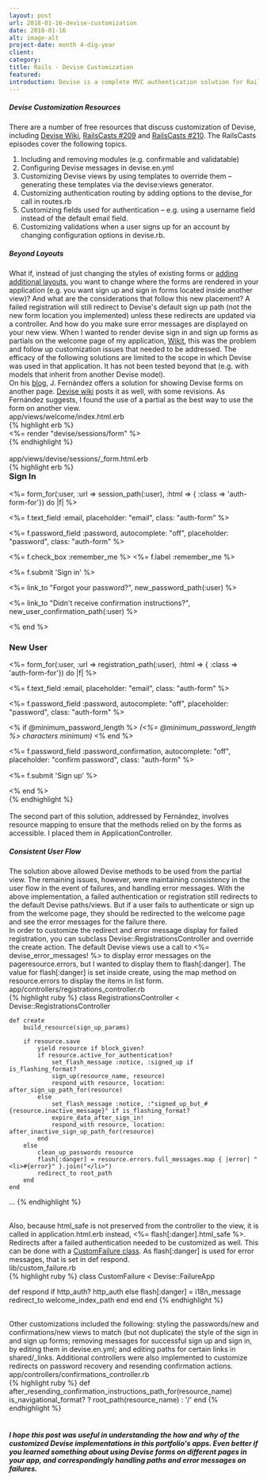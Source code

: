 ```yaml
---
layout: post
url: 2018-01-16-devise-customization
date: 2018-01-16
alt: image-alt
project-date: month 4-dig-year
client: 
category: 
title: Rails - Devise Customization 
featured: 
introduction: Devise is a complete MVC authentication solution for Rails. It can be used in lieu of building authentication from scratch. This post is an overview of Devise customization solutions that were used in <a href="/wikit" target="_blank">Wikit</a>. Some of the customizations below were also used in <a href="/libertyhawk" target="_blank">Liberty Hawk</a>, but the discussion and code snippets pertain to <a href="/wikit" target="_blank">Wikit</a>.
---
```


<h5>Devise Customization Resources</h5>
<div class="page-content-text">
There are a number of free resources that discuss customization of Devise, including <a href="https://github.com/plataformatec/devise/wiki" target="_blank">Devise Wiki</a>, <a href="http://railscasts.com/episodes/209-devise-revised?autoplay=true" target="_blank">RailsCasts #209</a> and <a href="http://railscasts.com/episodes/210-customizing-devise" target="_blank">RailsCasts #210</a>. The RailsCasts episodes cover the following topics.
<p>
<ol class="ol-blog">
<li><span class="li-col">Including and removing modules (e.g. confirmable and validatable)</span></li>
<li><span class="li-col">Configuring Devise messages in devise.en.yml</span></li> 
<li><span class="li-col">Customizing Devise views by using templates to override them – generating these templates via the devise:views generator.</span></li>
<li><span class="li-col">Customizing authentication routing by adding options to the devise_for call in routes.rb</span></li> 
<li><span class="li-col">Customizing fields used for authentication – e.g. using a username field instead of the default email field.</span></li>
<li><span class="li-col">Customizing validations when a user signs up for an account by changing configuration options in devise.rb.</span></li> 
</ol>
</p>
</div>

<h5>Beyond Layouts</h5>
<div class="page-content-text">
What if, instead of just changing the styles of existing forms or <a href="https://github.com/plataformatec/devise/wiki/How-To:-Create-custom-layouts" target="_blank">adding additional layouts</a>, you want to change where the forms are rendered in your application (e.g. you want sign up and sign in forms located inside another view)? And what are the considerations that follow this new placement? A failed registration will still redirect to Devise's default sign up path (not the new form location you implemented) unless these redirects are updated via a controller. And how do you make sure error messages are displayed on your new view. When I wanted to render devise sign in and sign up forms as partials on the welcome page of my application, <a href="/wikit" target="_blank">Wikit</a>, this was the problem and follow up customization issues that needed to be addressed. The efficacy of the following solutions are limited to the scope in which Devise was used in that application. It has not been tested beyond that (e.g. with models that inherit from another Devise model).  
</div>
<div class="page-content-text">
On his <a href="https://pupeno.com/2016/04/26/show-a-devise-log-in-or-sign-up-forms-in-another-page/" target="_blank">blog</a>, J. Fernández offers a solution for showing Devise forms on another page. <a href="https://github.com/plataformatec/devise/wiki/How-To:-Display-a-custom-sign_in-form-anywhere-in-your-app" target="_blank">Devise wiki</a> posts it as well, with some revisions. As Fernández suggests, I found the use of a partial as the best way to use the form on another view.
</div>

<div class="file-path">app/views/welcome/index.html.erb</div>
{% highlight erb %}
<div class="col-md-4 col-sm-6">
    <a name="signin"></a>
    <div class="center-div">  
        <%= render "devise/sessions/form" %>
    </div>
</div>
{% endhighlight %}

<div>&nbsp;</div>

<div class="file-path">app/views/devise/sessions/_form.html.erb</div>
{% highlight erb %}
<div>
<h3 style="margin-top:0">Sign In</h3>
<%= form_for(:user, :url => session_path(:user), :html => { :class =>
'auth-form-for'}) do |f| %>
    <p><i class="fa fa-envelope-o" aria-hidden="true"></i><%= f.text_field :email, placeholder: "email", class: "auth-form" %></p>
    <p><i class="fa fa-lock" aria-hidden="true"></i><%= f.password_field :password, autocomplete: "off", placeholder: "password", class: "auth-form" %></p>
    <p><%= f.check_box :remember_me %>&nbsp;<%= f.label :remember_me %></p>
    <p><%= f.submit 'Sign in' %></p>
    <p><%= link_to "Forgot your password?", new_password_path(:user) %></p>
    <p><%= link_to "Didn't receive confirmation instructions?", new_user_confirmation_path(:user) %></p>
<% end %>
</div>

<div>
<h3>New User</h3>
<%= form_for(:user, :url => registration_path(:user), :html => { :class =>
'auth-form-for'}) do |f| %>
    <p><i class="fa fa-envelope-o" aria-hidden="true"></i><%= f.text_field :email, placeholder: "email", class: "auth-form" %></p>
    <p><i class="fa fa-lock" aria-hidden="true"></i><%= f.password_field :password, autocomplete: "off", placeholder: "password", class: "auth-form" %></p>
     <% if @minimum_password_length %>
     <em>(<%= @minimum_password_length %> characters minimum)</em>
     <% end %>
    <p><i class="fa fa-lock" aria-hidden="true"></i><%= f.password_field :password_confirmation, autocomplete: "off", placeholder: "confirm password", class: "auth-form" %></p>
    <p style="margin-top:15px"><%= f.submit 'Sign up' %></p>
<% end %>
</div>
{% endhighlight %}

<div>&nbsp;</div>

<div class="page-content-text">
The second part of this solution, addressed by Fernández, involves resource mapping to ensure that the methods relied on by the forms as accessible. I placed them in <span class="terms">ApplicationController</span>.
</div>

<h5>Consistent User Flow</h5>
<div class="page-content-text">
The solution above allowed Devise methods to be used from the partial view. The remaining issues, however, were maintaining consistency in the user flow in the event of failures, and handling error messages. With the above implementation, a failed authentication or registration still redirects to the default Devise paths/views. But if a user fails to authenticate or sign up from the welcome page, they should be redirected to the welcome page and see the error messages for the failure there. 
</div>

<div class="page-content-text">
In order to customize the redirect and error message display for failed registration, you can subclass <span class="terms">Devise::RegistrationsController</span> and override the <span class="terms">create</span> action. The default Devise views use a call to <span class="terms"><%= devise_error_messages! %></span> to display error messages on the page<span class="terms">resource.errors</span>, but I wanted to display them to <span class="terms">flash[:danger]</span>. The value for <span class="terms">flash[:danger]</span> is set inside <span class="terms">create</span>, using the <span class="terms">map</span> method on <span class="terms">resource.errors</span> to display the items in list form. 
</div>

<div class="file-path">app/controllers/registrations_controller.rb</div>
{% highlight ruby %}
class RegistrationsController < Devise::RegistrationsController

    def create
        build_resource(sign_up_params)
    
        if resource.save
            yield resource if block_given?
            if resource.active_for_authentication?
                set_flash_message :notice, :signed_up if is_flashing_format?
                sign_up(resource_name, resource)
                respond_with resource, location: after_sign_up_path_for(resource)
            else
                set_flash_message :notice, :"signed_up_but_#{resource.inactive_message}" if is_flashing_format?
                expire_data_after_sign_in!
                respond_with resource, location: after_inactive_sign_up_path_for(resource)
            end
        else
            clean_up_passwords resource
            flash[:danger] = resource.errors.full_messages.map { |error| "<li>#{error}" }.join("</li>")
            redirect_to root_path
        end
    end
...
{% endhighlight %}
<div>&nbsp;</div>

<div class="page-content-text">
Also, because <span class="terms">html_safe</span> is not preserved from the controller to the view, it is called in <span class="terms">application.html.erb</span> instead, <span class="terms"><%= flash[:danger].html_safe %></span>. Redirects after a failed authentication needed to be customized as well. This can be done with a <a href="https://github.com/plataformatec/devise/wiki/How-To:-Redirect-to-a-specific-page-when-the-user-can-not-be-authenticated" target="_blank">CustomFailure class</a>. As <span class="terms">flash[:danger]</span> is used for error messages, that is set in <span class="terms">def respond</span>.
</div>

<div class="file-path">lib/custom_failure.rb</div>
{% highlight ruby %}
class CustomFailure < Devise::FailureApp

  def respond
    if http_auth?
      http_auth
    else
        flash[:danger] = i18n_message
        redirect_to welcome_index_path
    end
  end
end
{% endhighlight %}
<div>&nbsp;</div>

<div class="page-content-text">
Other customizations included the following: styling the <span class="terms">passwords/new</span> and <span class="terms">confirmations/new</span> views to match (but not duplicate) the style of the sign in and sign up forms; removing messages for successful sign up and sign in, by editing them in <span class="terms">devise.en.yml</span>; and editing paths for certain links in <span class="terms">shared/_links</span>. Additional controllers were also implemented to customize redirects on password recovery and resending confirmation actions.
</div>

<div class="file-path">app/controllers/confirmations_controller.rb</div>
{% highlight ruby %}
def after_resending_confirmation_instructions_path_for(resource_name)
  is_navigational_format? ? root_path(resource_name) : '/'
end
{% endhighlight %}
<div>&nbsp;</div>

<h5>I hope this post was useful in understanding the how and why of the customized Devise implementations in this portfolio's apps. Even better if you learned something about using Devise forms on different pages in your app, and correspondingly handling paths and error messages on failures.</h5>
